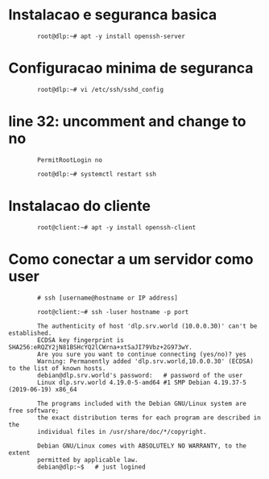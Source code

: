 #   Instalacao e seguranca basica

            root@dlp:~# apt -y install openssh-server

# Configuracao minima de seguranca

            root@dlp:~# vi /etc/ssh/sshd_config

# line 32: uncomment and change to no
            PermitRootLogin no
            
            root@dlp:~# systemctl restart ssh

# Instalacao do cliente

            root@client:~# apt -y install openssh-client

# Como conectar a um servidor como user 

            # ssh [username@hostname or IP address]

            root@client:~# ssh -luser hostname -p port
            
            The authenticity of host 'dlp.srv.world (10.0.0.30)' can't be established.
            ECDSA key fingerprint is SHA256:eRQZY2jN81BSHcYQ2lCWrna+xtSaJI79Vbz+2G973wY.
            Are you sure you want to continue connecting (yes/no)? yes
            Warning: Permanently added 'dlp.srv.world,10.0.0.30' (ECDSA) to the list of known hosts.
            debian@dlp.srv.world's password:   # password of the user
            Linux dlp.srv.world 4.19.0-5-amd64 #1 SMP Debian 4.19.37-5 (2019-06-19) x86_64

            The programs included with the Debian GNU/Linux system are free software;
            the exact distribution terms for each program are described in the
            individual files in /usr/share/doc/*/copyright.

            Debian GNU/Linux comes with ABSOLUTELY NO WARRANTY, to the extent
            permitted by applicable law.
            debian@dlp:~$   # just logined